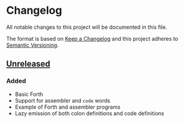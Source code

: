 # Changelog
All notable changes to this project will be documented in this file.

The format is based on [Keep a Changelog](http://keepachangelog.com/en/1.0.0/)
and this project adheres to [Semantic Versioning](http://semver.org/spec/v2.0.0.html).

## [Unreleased]

### Added
- Basic Forth
- Support for assembler and `code` words
- Example of Forth and assembler programs
- Lazy emission of both colon definitions and code definitions

[Unreleased]: https://github.com/ams-hackers/gbforth/v1.0.0...HEAD
